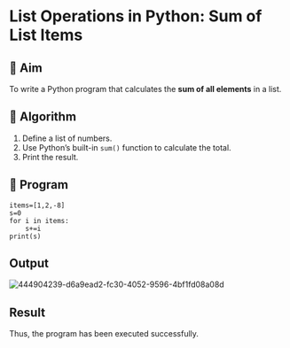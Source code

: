 # List Operations in Python: Sum of List Items

## 🎯 Aim
To write a Python program that calculates the **sum of all elements** in a list.

## 🧠 Algorithm
1. Define a list of numbers.
2. Use Python’s built-in `sum()` function to calculate the total.
3. Print the result.

## 🧾 Program
```
items=[1,2,-8]
s=0
for i in items:
    s+=i
print(s)
```

## Output


![444904239-d6a9ead2-fc30-4052-9596-4bf1fd08a08d](https://github.com/user-attachments/assets/43ff1e67-edcd-4a8b-b4a4-3e04b552ebd9)


## Result

Thus, the program has been executed successfully.
